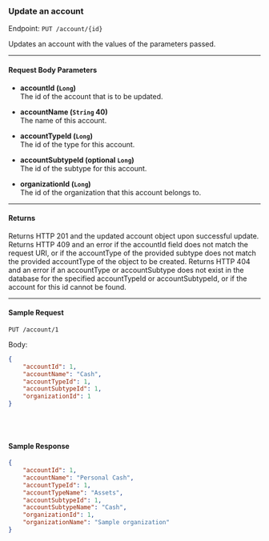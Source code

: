### Update an account
Endpoint: `PUT /account/{id}`

Updates an account with the values of the parameters passed.
___

#### Request Body Parameters
- **accountId (`Long`)**<br/>
The id of the account that is to be updated.

- **accountName (`String` 40)**<br/>
The name of this account.

- **accountTypeId (`Long`)**<br/>
The id of the type for this account.

- **accountSubtypeId (optional `Long`)**<br/>
The id of the subtype for this account.

- **organizationId (`Long`)** <br/>
The id of the organization that this account belongs to.
___
#### Returns
Returns HTTP 201 and the updated account object upon successful update. Returns HTTP 409 and an error if the accountId field does not match the request URI, or if the accountType of the provided subtype does not match the provided accountType of the object to be created. Returns HTTP 404 and an error if an accountType or accountSubtype does not exist in the database for the specified accountTypeId or accountSubtypeId, or if the account for this id cannot be found.
___


#### Sample Request
`PUT /account/1`

Body:
```json
{
    "accountId": 1,
    "accountName": "Cash",
    "accountTypeId": 1,
    "accountSubtypeId": 1,
	"organizationId": 1
}
```
<br/>
<br/>

#### Sample Response
```json
{
    "accountId": 1,
    "accountName": "Personal Cash",
    "accountTypeId": 1,
    "accountTypeName": "Assets",
    "accountSubtypeId": 1,
    "accountSubtypeName": "Cash",
    "organizationId": 1,
    "organizationName": "Sample organization"
}
```
